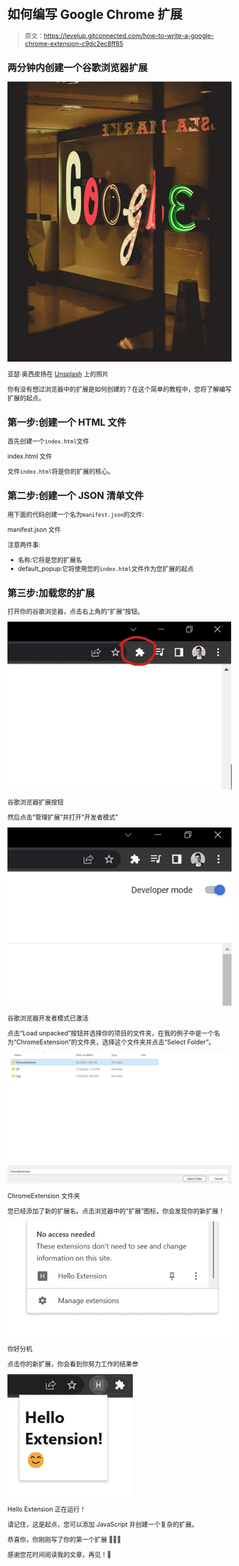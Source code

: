 # 如何编写 Google Chrome 扩展

> 原文：<https://levelup.gitconnected.com/how-to-write-a-google-chrome-extension-c9dc2ec8ff85>

## 两分钟内创建一个谷歌浏览器扩展

![](img/3c362d3ed36c006bda6a9d62cccd5adf.png)

亚瑟·奥西皮扬在 [Unsplash](https://unsplash.com?utm_source=medium&utm_medium=referral) 上的照片

你有没有想过浏览器中的扩展是如何创建的？在这个简单的教程中，您将了解编写扩展的起点。

## 第一步:创建一个 HTML 文件

首先创建一个`index.html`文件

index.html 文件

文件`index.html`将是你的扩展的核心。

## 第二步:创建一个 JSON 清单文件

用下面的代码创建一个名为`manifest.json`的文件:

manifest.json 文件

注意两件事:

*   名称:它将是您的扩展名
*   default_popup:它将使用您的`index.html`文件作为您扩展的起点

## 第三步:加载您的扩展

打开你的谷歌浏览器，点击右上角的“扩展”按钮。

![](img/a5894305a2466f87d39a98ece6e36033.png)

谷歌浏览器扩展按钮

然后点击“管理扩展”并打开“开发者模式”

![](img/91c459040d1af03782a2bfef9c87b4e1.png)

谷歌浏览器开发者模式已激活

点击“Load unpacked”按钮并选择你的项目的文件夹，在我的例子中是一个名为“ChromeExtension”的文件夹，选择这个文件夹并点击“Select Folder”。

![](img/c2c6b8566f639fd4db583c78f8ac4b9c.png)

ChromeExtension 文件夹

您已经添加了新的扩展名。点击浏览器中的“扩展”图标，你会发现你的新扩展！

![](img/43e76fb008808a2315ff5cae6f3e4486.png)

你好分机

点击你的新扩展，你会看到你努力工作的结果😎

![](img/7aa35af071c0c03a95a5ca4f719599dd.png)

Hello Extension 正在运行！

请记住，这是起点，您可以添加 JavaScript 并创建一个复杂的扩展。

恭喜你，你刚刚写了你的第一个扩展
🎉🎉🎉

感谢您花时间阅读我的文章，再见！🙏